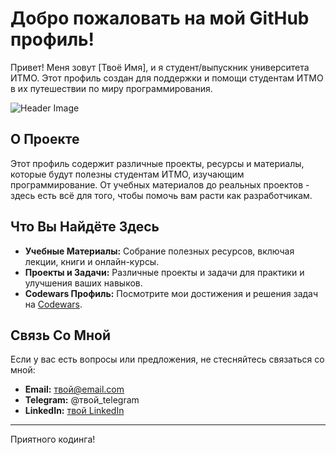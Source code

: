 # Добро пожаловать на мой GitHub профиль!

Привет! Меня зовут [Твоё Имя], и я студент/выпускник университета ИТМО. Этот профиль создан для поддержки и помощи студентам ИТМО в их путешествии по миру программирования.

![Header Image](ссылка-на-твоё-изображение)

## О Проекте

Этот профиль содержит различные проекты, ресурсы и материалы, которые будут полезны студентам ИТМО, изучающим программирование. От учебных материалов до реальных проектов - здесь есть всё для того, чтобы помочь вам расти как разработчикам.

## Что Вы Найдёте Здесь

- **Учебные Материалы:** Собрание полезных ресурсов, включая лекции, книги и онлайн-курсы.
- **Проекты и Задачи:** Различные проекты и задачи для практики и улучшения ваших навыков.
- **Codewars Профиль:** Посмотрите мои достижения и решения задач на [Codewars](ссылка-на-твой-Codewars-профиль).

## Связь Со Мной

Если у вас есть вопросы или предложения, не стесняйтесь связаться со мной:

- **Email:** твой@email.com
- **Telegram:** @твой_telegram
- **LinkedIn:** [твой LinkedIn](ссылка-на-твой-LinkedIn)

---

Приятного кодинга!

